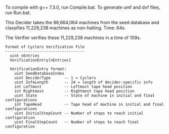To compile with g++ 7.3.0, run Compile.bat.
To generate umf and dvf files, run Run.bat.

This Decider takes the 88,664,064 machines from the seed database and classifies 11,229,238 machines as non-halting. Time: 64s.

The Verifier verifies these 11,229,238 machines in a time of 109s.
```
Format of Cyclers Verification File
-----------------------------------
  uint nEntries
  VerificationEntry[nEntries]

  VerificationEntry format:
    uint SeedDatabaseIndex
    uint DeciderType      -- 1 = Cyclers
    uint InfoLength       -- 24 = length of decider-specific info
    int Leftmost          -- Leftmost tape head position
    int Rightmost         -- Rightmost tape head position
    uint State            -- State of machine in initial and final configurations
    int TapeHead          -- Tape head of machine in initial and final configurations
    uint InitialStepCount -- Number of steps to reach initial configuration
    uint FinalStepCount   -- Number of steps to reach final configuration
```
